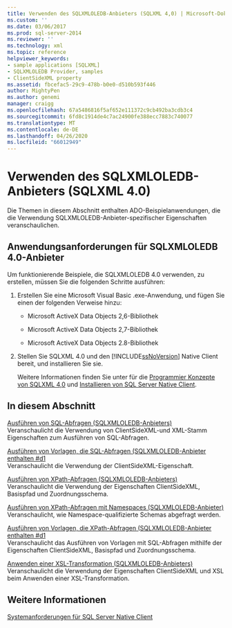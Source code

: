 ```yaml
---
title: Verwenden des SQLXMLOLEDB-Anbieters (SQLXML 4,0) | Microsoft-Dokumentation
ms.custom: ''
ms.date: 03/06/2017
ms.prod: sql-server-2014
ms.reviewer: ''
ms.technology: xml
ms.topic: reference
helpviewer_keywords:
- sample applications [SQLXML]
- SQLXMLOLEDB Provider, samples
- ClientSideXML property
ms.assetid: fbcefac5-29c9-478b-b0e0-d510b593f446
author: MightyPen
ms.author: genemi
manager: craigg
ms.openlocfilehash: 67a5486816f5af652e111372c9cb492ba3cdb3c4
ms.sourcegitcommit: 6fd8c1914de4c7ac24900fe388ecc7883c740077
ms.translationtype: MT
ms.contentlocale: de-DE
ms.lasthandoff: 04/26/2020
ms.locfileid: "66012949"
---
```

# <a name="using-the-sqlxmloledb-provider-sqlxml-40"></a>Verwenden des SQLXMLOLEDB-Anbieters (SQLXML 4.0)
  Die Themen in diesem Abschnitt enthalten ADO-Beispielanwendungen, die die Verwendung SQLXMLOLEDB-Anbieter-spezifischer Eigenschaften veranschaulichen.  
  
## <a name="application-requirements-for-sqlxmloledb-40-provider"></a>Anwendungsanforderungen für SQLXMLOLEDB 4.0-Anbieter  
 Um funktionierende Beispiele, die SQLXMLOLEDB 4.0 verwenden, zu erstellen, müssen Sie die folgenden Schritte ausführen:  
  
1.  Erstellen Sie eine Microsoft Visual Basic .exe-Anwendung, und fügen Sie einen der folgenden Verweise hinzu:  
  
    -   Microsoft ActiveX Data Objects 2,6-Bibliothek  
  
    -   Microsoft ActiveX Data Objects 2,7-Bibliothek  
  
    -   Microsoft ActiveX Data Objects 2.8-Bibliothek  
  
2.  Stellen Sie SQLXML 4.0 und den [!INCLUDE[ssNoVersion](../../../includes/ssnoversion-md.md)] Native Client bereit, und installieren Sie sie.  
  
     Weitere Informationen finden Sie unter für die [Programmier Konzepte von SQLXML 4,0](../../sqlxml/sqlxml-4-0-programming-concepts.md) und [Installieren von SQL Server Native Client](../../native-client/applications/installing-sql-server-native-client.md).  
  
## <a name="in-this-section"></a>In diesem Abschnitt  
 [Ausführen von SQL-Abfragen &#40;SQLXMLOLEDB-Anbieters&#41;](executing-sql-queries-sqlxmloledb-provider.md)  
 Veranschaulicht die Verwendung von ClientSideXML-und XML-Stamm Eigenschaften zum Ausführen von SQL-Abfragen.  
  
 [Ausführen von Vorlagen, die SQL-Abfragen &#40;SQLXMLOLEDB-Anbieter enthalten #d1](executing-templates-that-contain-sql-queries-sqlxmloledb-provider.md)  
 Veranschaulicht die Verwendung der ClientSideXML-Eigenschaft.  
  
 [Ausführen von XPath-Abfragen &#40;SQLXMLOLEDB-Anbieters&#41;](executing-xpath-queries-sqlxmloledb-provider.md)  
 Veranschaulicht die Verwendung der Eigenschaften ClientSideXML, Basispfad und Zuordnungsschema.  
  
 [Ausführen von XPath-Abfragen mit Namespaces &#40;SQLXMLOLEDB-Anbieter&#41;](executing-xpath-queries-with-namespaces-sqlxmloledb-provider.md)  
 Veranschaulicht, wie Namespace-qualifizierte Schemas abgefragt werden.  
  
 [Ausführen von Vorlagen, die XPath-Abfragen &#40;SQLXMLOLEDB-Anbieter enthalten #d1](executing-templates-that-contain-xpath-queries-sqlxmloledb-provider.md)  
 Veranschaulicht das Ausführen von Vorlagen mit SQL-Abfragen mithilfe der Eigenschaften ClientSideXML, Basispfad und Zuordnungsschema.  
  
 [Anwenden einer XSL-Transformation &#40;SQLXMLOLEDB-Anbieters&#41;](applying-an-xsl-transformation-sqlxmloledb-provider.md)  
 Veranschaulicht die Verwendung der Eigenschaften ClientSideXML und XSL beim Anwenden einer XSL-Transformation.  
  
## <a name="see-also"></a>Weitere Informationen  
 [Systemanforderungen für SQL Server Native Client](../../native-client/system-requirements-for-sql-server-native-client.md)  
  
  

